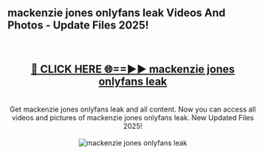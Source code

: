 <h2>mackenzie jones onlyfans leak Videos And Photos - Update Files 2025!</h2>
<br>
<div align="center">
<h2><a href="https://top-ai-tools.click/QrbHav" rel="nofollow">🔴 CLICK HERE 🌐==►► mackenzie jones onlyfans leak</a></h2>
<br>
Get mackenzie jones onlyfans leak and all content. Now you can access all videos and pictures of mackenzie jones onlyfans leak. New Updated Files 2025!
<br>
<br>
<a href="https://top-ai-tools.click/QrbHav" rel="nofollow" data-target="animated-image.originalLink"><img src="https://i.ibb.co.com/WyWwxjT/player-gif2.gif" alt="mackenzie jones onlyfans leak" style="max-width: 100%; display: inline-block;" data-target="animated-image.originalImage"></a>
</div>
<br>